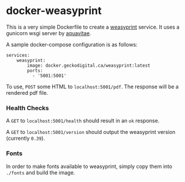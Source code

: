 # docker-weasyprint

This is a very simple Dockerfile to create a [weasyprint](https://github.com/Kozea/WeasyPrint) service.  It uses a gunicorn wsgi server by [aquavitae](https://github.com/aquavitae/docker-weasyprint).

A sample docker-compose configuration is as follows:
    
    services:
        weasyprint:
            image: docker.geckodigital.ca/weasyprint:latest
            ports:
              - '5001:5001'

To use, `POST` some HTML to `localhost:5001/pdf`.  The response will be a rendered pdf file.

### Health Checks

A `GET` to `localhost:5001/health` should result in an `ok` response.

A `GET` to `localhost:5001/version` should output the weasyprint version (currently `0.39`).

### Fonts

In order to make fonts available to weasyprint, simply copy them into `./fonts` and build the image.